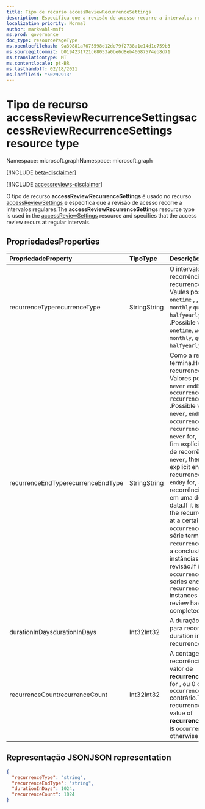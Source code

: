 ```yaml
---
title: Tipo de recurso accessReviewRecurrenceSettings
description: Especifica que a revisão de acesso recorre a intervalos regulares.
localization_priority: Normal
author: markwahl-msft
ms.prod: governance
doc_type: resourcePageType
ms.openlocfilehash: 9a39881a7675598d12de79f2738a1e14d1c759b3
ms.sourcegitcommit: b0194231721c68053a0be6d8eb46687574eb8d71
ms.translationtype: MT
ms.contentlocale: pt-BR
ms.lasthandoff: 02/18/2021
ms.locfileid: "50292913"
---
```

# <a name="accessreviewrecurrencesettings-resource-type"></a><span data-ttu-id="d2f17-103">Tipo de recurso accessReviewRecurrenceSettings</span><span class="sxs-lookup"><span data-stu-id="d2f17-103">accessReviewRecurrenceSettings resource type</span></span>

<span data-ttu-id="d2f17-104">Namespace: microsoft.graph</span><span class="sxs-lookup"><span data-stu-id="d2f17-104">Namespace: microsoft.graph</span></span>

[!INCLUDE [beta-disclaimer](../../includes/beta-disclaimer.md)]

[!INCLUDE [accessreviews-disclaimer](../../includes/accessreviews-disclaimer.md)]

<span data-ttu-id="d2f17-105">O tipo de recurso **accessReviewRecurrenceSettings** é usado no recurso [accessReviewSettings](accessreviewsettings.md) e especifica que a revisão de acesso recorre a intervalos regulares.</span><span class="sxs-lookup"><span data-stu-id="d2f17-105">The **accessReviewRecurrenceSettings** resource type is used in the [accessReviewSettings](accessreviewsettings.md) resource and specifies that the access review recurs at regular intervals.</span></span>

## <a name="properties"></a><span data-ttu-id="d2f17-106">Propriedades</span><span class="sxs-lookup"><span data-stu-id="d2f17-106">Properties</span></span>

| <span data-ttu-id="d2f17-107">Propriedade</span><span class="sxs-lookup"><span data-stu-id="d2f17-107">Property</span></span> | <span data-ttu-id="d2f17-108">Tipo</span><span class="sxs-lookup"><span data-stu-id="d2f17-108">Type</span></span> | <span data-ttu-id="d2f17-109">Descrição</span><span class="sxs-lookup"><span data-stu-id="d2f17-109">Description</span></span> |
| :------- | :--- | :---------- |
| <span data-ttu-id="d2f17-110">recurrenceType</span><span class="sxs-lookup"><span data-stu-id="d2f17-110">recurrenceType</span></span> | <span data-ttu-id="d2f17-111">String</span><span class="sxs-lookup"><span data-stu-id="d2f17-111">String</span></span> | <span data-ttu-id="d2f17-112">O intervalo de recorrência.</span><span class="sxs-lookup"><span data-stu-id="d2f17-112">The recurrence interval.</span></span> <span data-ttu-id="d2f17-113">Vaules possíveis: `onetime` , , , ou `weekly` `monthly` `quarterly` `halfyearly` `annual` .</span><span class="sxs-lookup"><span data-stu-id="d2f17-113">Possible vaules: `onetime`, `weekly`, `monthly`, `quarterly`, `halfyearly` or `annual`.</span></span>                                                                   |
| <span data-ttu-id="d2f17-114">recurrenceEndType</span><span class="sxs-lookup"><span data-stu-id="d2f17-114">recurrenceEndType</span></span> | <span data-ttu-id="d2f17-115">String</span><span class="sxs-lookup"><span data-stu-id="d2f17-115">String</span></span> | <span data-ttu-id="d2f17-116">Como a recorrência termina.</span><span class="sxs-lookup"><span data-stu-id="d2f17-116">How the recurrence ends.</span></span> <span data-ttu-id="d2f17-117">Valores possíveis: `never` `endBy` , , ou `occurrences` `recurrenceCount` .</span><span class="sxs-lookup"><span data-stu-id="d2f17-117">Possible values: `never`, `endBy`, `occurrences`, or `recurrenceCount`.</span></span> <span data-ttu-id="d2f17-118">Se `never` for, não haverá fim explícito da série de recorrência.</span><span class="sxs-lookup"><span data-stu-id="d2f17-118">If it is `never`, then there is no explicit end of the recurrence series.</span></span> <span data-ttu-id="d2f17-119">Se `endBy` for, a recorrência terminará em uma determinada data.</span><span class="sxs-lookup"><span data-stu-id="d2f17-119">If it is `endBy`, then the recurrence ends at a certain date.</span></span> <span data-ttu-id="d2f17-120">Se `occurrences` for, a série terminará `recurrenceCount` após a conclusão das instâncias da revisão.</span><span class="sxs-lookup"><span data-stu-id="d2f17-120">If it is `occurrences`, then the series ends after `recurrenceCount` instances of the review have completed.</span></span> |
| <span data-ttu-id="d2f17-121">durationInDays</span><span class="sxs-lookup"><span data-stu-id="d2f17-121">durationInDays</span></span> | <span data-ttu-id="d2f17-122">Int32</span><span class="sxs-lookup"><span data-stu-id="d2f17-122">Int32</span></span> | <span data-ttu-id="d2f17-123">A duração em dias para recorrência.</span><span class="sxs-lookup"><span data-stu-id="d2f17-123">The duration in days for recurrence.</span></span> |
| <span data-ttu-id="d2f17-124">recurrenceCount</span><span class="sxs-lookup"><span data-stu-id="d2f17-124">recurrenceCount</span></span> | <span data-ttu-id="d2f17-125">Int32</span><span class="sxs-lookup"><span data-stu-id="d2f17-125">Int32</span></span> | <span data-ttu-id="d2f17-126">A contagem de recorrências, se o valor de **recurrenceEndType** for , ou 0 caso `occurrences` contrário.</span><span class="sxs-lookup"><span data-stu-id="d2f17-126">The count of recurrences, if the value of **recurrenceEndType** is `occurrences`, or 0 otherwise.</span></span> |

## <a name="json-representation"></a><span data-ttu-id="d2f17-127">Representação JSON</span><span class="sxs-lookup"><span data-stu-id="d2f17-127">JSON representation</span></span>

<!-- {
  "blockType": "resource",
  "@odata.type": "microsoft.graph.accessReviewRecurrenceSettings"
}-->
```json
{
  "recurrenceType": "string",
  "recurrenceEndType": "string",
  "durationInDays": 1024,
  "recurrenceCount": 1024
}
```
<!-- uuid: 8fcb5dbc-d5aa-4681-8e31-b001d5168d79
2015-10-25 14:57:30 UTC -->
<!--
{
  "type": "#page.annotation",
  "description": "accessReviewRecurrenceSettings resource",
  "keywords": "",
  "section": "documentation",
  "tocPath": "",
  "suppressions": []
}
-->
